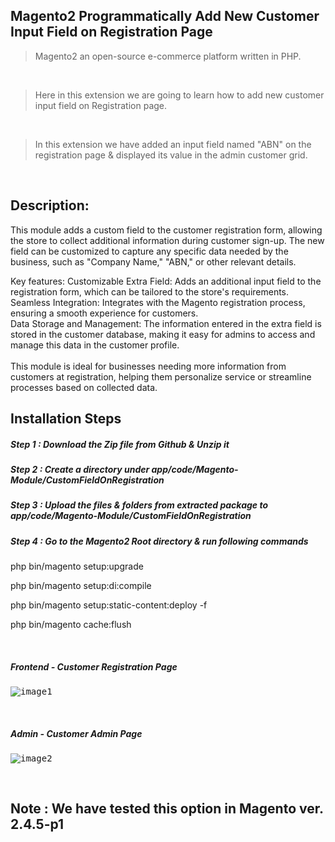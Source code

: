 ## Magento2 Programmatically Add New Customer Input Field on Registration Page

> Magento2 an open-source e-commerce platform written in PHP.

&nbsp;
&nbsp;

> Here in this extension we are going to learn how to add new customer input field on Registration page.

&nbsp;
&nbsp;

> In this extension we have added an input field named "ABN" on the registration page & displayed its value in the admin customer grid.

&nbsp;
&nbsp;

## Description:
This module adds a custom field to the customer registration form, allowing the store to collect additional information during customer sign-up. The new field can be customized to capture any specific data needed by the business, such as "Company Name," "ABN," or other relevant details.

Key features:
Customizable Extra Field: Adds an additional input field to the registration form, which can be tailored to the store's requirements.<br />
Seamless Integration: Integrates with the Magento registration process, ensuring a smooth experience for customers.<br />
Data Storage and Management: The information entered in the extra field is stored in the customer database, making it easy for admins to access and manage this data in the customer profile.<br />
<br />
This module is ideal for businesses needing more information from customers at registration, helping them personalize service or streamline processes based on collected data.

## Installation Steps

##### Step 1 : Download the Zip file from Github & Unzip it
##### Step 2 : Create a directory under app/code/Magento-Module/CustomFieldOnRegistration
##### Step 3 : Upload the files & folders from extracted package to app/code/Magento-Module/CustomFieldOnRegistration
##### Step 4 : Go to the Magento2 Root directory & run following commands

php bin/magento setup:upgrade

php bin/magento setup:di:compile

php bin/magento setup:static-content:deploy -f

php bin/magento cache:flush

&nbsp;
&nbsp;

<h5>Frontend - Customer Registration Page</h5>
<kbd>

![image1](https://user-images.githubusercontent.com/123800304/218378188-905c851e-abf9-46fd-9c34-6d151e80bf03.png)


</kbd>

&nbsp;
&nbsp;

<h5>Admin - Customer Admin Page</h5>
<kbd>


![image2](https://user-images.githubusercontent.com/123800304/218378310-878b8aae-03cb-4406-b61a-252d87b74200.png)


</kbd>

&nbsp;
&nbsp;
## Note : We have tested this option in Magento ver. 2.4.5-p1
